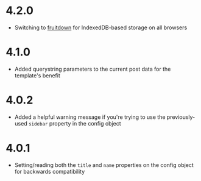 
# 4.2.0

- Switching to [fruitdown](https://github.com/nolanlawson/fruitdown) for IndexedDB-based storage on all browsers

# 4.1.0

- Added querystring parameters to the current post data for the template's benefit

# 4.0.2

- Added a helpful warning message if you're trying to use the previously-used `sidebar` property in the config object

# 4.0.1

- Setting/reading both the `title` and `name` properties on the config object for backwards compatibility


